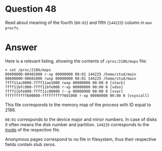 
# Question 48


Read about meaning of the fourth (`08:01`) and fifth
(`144225`) column in `man procfs`.


# Answer




Here is a relevant listing, showing the contents of `/proc/2186/maps` file:

```
> cat /proc/2186/maps
00400000-00401000 r-xp 00000000 08:01 144225 /home/stud/main
00600000-00601000 rwxp 00000000 08:01 144225 /home/stud/main
7fff11ac0000-7fff11ae1000 rwxp 00000000 00:00 0 [stack]
7fff11bfc000-7fff11bfe000 r-xp 00000000 00:00 0 [vdso]
7fff11bfe000-7fff11c00000 r--p 00000000 00:00 0 [vvar]
ffffffffff600000-ffffffffff601000 r-xp 00000000 00:00 0 [vsyscall]
```

This file corresponds to the memory map of the process with ID equal to 2186.

`08:01` corresponds to the device major and minor numbers. In case of disks
it often means the disk number and partition. `144225` corresponds to the 
[inode](https://en.wikipedia.org/wiki/Inode) of the respective file.

Anonymous pages correspond to no file in filesystem, thus their respective 
fields contain stub zeros.



       